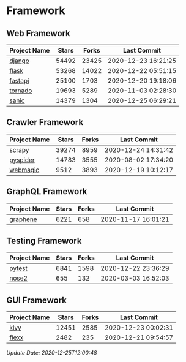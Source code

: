 # Framework

## Web Framework
| Project Name | Stars | Forks | Last Commit |
| ------------ | ----- | ----- | ----------- |
| [django](https://github.com/django/django) | 54492 | 23425 | 2020-12-23 16:21:25 |
| [flask](https://github.com/pallets/flask) | 53268 | 14022 | 2020-12-22 05:51:15 |
| [fastapi](https://github.com/tiangolo/fastapi) | 25100 | 1703 | 2020-12-20 19:18:06 |
| [tornado](https://github.com/tornadoweb/tornado) | 19693 | 5289 | 2020-11-03 02:28:30 |
| [sanic](https://github.com/huge-success/sanic) | 14379 | 1304 | 2020-12-25 06:29:21 |

## Crawler Framework
| Project Name | Stars | Forks | Last Commit |
| ------------ | ----- | ----- | ----------- |
| [scrapy](https://github.com/scrapy/scrapy) | 39274 | 8959 | 2020-12-24 14:31:42 |
| [pyspider](https://github.com/binux/pyspider) | 14783 | 3555 | 2020-08-02 17:34:20 |
| [webmagic](https://github.com/code4craft/webmagic) | 9512 | 3893 | 2020-12-19 10:12:17 |

## GraphQL Framework
| Project Name | Stars | Forks | Last Commit |
| ------------ | ----- | ----- | ----------- |
| [graphene](https://github.com/graphql-python/graphene) | 6221 | 658 | 2020-11-17 16:01:21 |

## Testing Framework
| Project Name | Stars | Forks | Last Commit |
| ------------ | ----- | ----- | ----------- |
| [pytest](https://github.com/pytest-dev/pytest) | 6841 | 1598 | 2020-12-22 23:36:29 |
| [nose2](https://github.com/nose-devs/nose2) | 655 | 132 | 2020-03-03 16:52:03 |

## GUI Framework
| Project Name | Stars | Forks | Last Commit |
| ------------ | ----- | ----- | ----------- |
| [kivy](https://github.com/kivy/kivy) | 12451 | 2585 | 2020-12-23 00:02:31 |
| [flexx](https://github.com/flexxui/flexx) | 2482 | 235 | 2020-12-21 09:54:57 |

*Update Date: 2020-12-25T12:00:48*